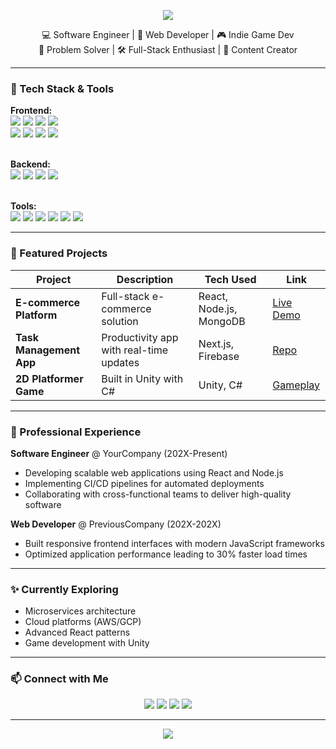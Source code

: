 <!-- Banner Header -->
<p align="center">
  <img src="https://capsule-render.vercel.app/api?type=waving&color=0:4e54c8,100:8f94fb&height=200&section=header&text=Hi,%20I'm%20Ryan%20Rizkyansyah&fontSize=35&fontColor=ffffff&animation=fadeIn" />
</p>

<p align="center">
  💻 Software Engineer | 🚀 Web Developer | 🎮 Indie Game Dev<br>
  🔧 Problem Solver | 🛠️ Full-Stack Enthusiast | 🎥 Content Creator
</p>

---

### 🔧 Tech Stack & Tools
<p align="left">
  <strong>Frontend:</strong><br>
  <img src="https://img.shields.io/badge/-HTML5-E34F26?style=flat-square&logo=html5&logoColor=white"/>
  <img src="https://img.shields.io/badge/-CSS3-1572B6?style=flat-square&logo=css3&logoColor=white"/>
  <img src="https://img.shields.io/badge/-JavaScript-F7DF1E?style=flat-square&logo=javascript&logoColor=black"/>
  <img src="https://img.shields.io/badge/-TypeScript-3178C6?style=flat-square&logo=typescript&logoColor=white"/><br>
  <img src="https://img.shields.io/badge/-React-61DAFB?style=flat-square&logo=react&logoColor=black"/>
  <img src="https://img.shields.io/badge/-Next.js-000000?style=flat-square&logo=next.js&logoColor=white"/>
  <img src="https://img.shields.io/badge/-TailwindCSS-38B2AC?style=flat-square&logo=tailwind-css&logoColor=white"/>
  <img src="https://img.shields.io/badge/-Redux-764ABC?style=flat-square&logo=redux&logoColor=white"/><br><br>
  
  <strong>Backend:</strong><br>
  <img src="https://img.shields.io/badge/-Node.js-339933?style=flat-square&logo=node.js&logoColor=white"/>
  <img src="https://img.shields.io/badge/-Express-000000?style=flat-square&logo=express&logoColor=white"/>
  <img src="https://img.shields.io/badge/-MongoDB-47A248?style=flat-square&logo=mongodb&logoColor=white"/>
  <img src="https://img.shields.io/badge/-MySQL-4479A1?style=flat-square&logo=mysql&logoColor=white"/><br><br>
  
  <strong>Tools:</strong><br>
  <img src="https://img.shields.io/badge/-Git-F05032?style=flat-square&logo=git&logoColor=white"/>
  <img src="https://img.shields.io/badge/-GitHub-181717?style=flat-square&logo=github&logoColor=white"/>
  <img src="https://img.shields.io/badge/-Unity-000000?style=flat-square&logo=unity&logoColor=white"/>
  <img src="https://img.shields.io/badge/-Docker-2496ED?style=flat-square&logo=docker&logoColor=white"/>
  <img src="https://img.shields.io/badge/-Figma-F24E1E?style=flat-square&logo=figma&logoColor=white"/>
  <img src="https://img.shields.io/badge/-VSCode-007ACC?style=flat-square&logo=visual-studio-code&logoColor=white"/>
</p>

---

### 🧩 Featured Projects
| Project | Description | Tech Used | Link |
|--------|-------------|-----------|------|
| **E-commerce Platform** | Full-stack e-commerce solution | React, Node.js, MongoDB | [Live Demo](https://yourlink.com) |
| **Task Management App** | Productivity app with real-time updates | Next.js, Firebase | [Repo](https://github.com/yourusername/task-app) |
| **2D Platformer Game** | Built in Unity with C# | Unity, C# | [Gameplay](https://youtube.com/yourgamevideo) |

---

### 💼 Professional Experience
**Software Engineer** @ YourCompany (202X-Present)<br>
- Developing scalable web applications using React and Node.js
- Implementing CI/CD pipelines for automated deployments
- Collaborating with cross-functional teams to deliver high-quality software

**Web Developer** @ PreviousCompany (202X-202X)<br>
- Built responsive frontend interfaces with modern JavaScript frameworks
- Optimized application performance leading to 30% faster load times

---

### ✨ Currently Exploring
- Microservices architecture  
- Cloud platforms (AWS/GCP)  
- Advanced React patterns  
- Game development with Unity  

---

### 📫 Connect with Me
<p align="center">
  <a href="mailto:your.email@example.com"><img src="https://img.shields.io/badge/-Email-D14836?style=for-the-badge&logo=gmail&logoColor=white"/></a>
  <a href="https://linkedin.com/in/yourprofile"><img src="https://img.shields.io/badge/-LinkedIn-0A66C2?style=for-the-badge&logo=linkedin&logoColor=white"/></a>
  <a href="https://yourwebsite.com"><img src="https://img.shields.io/badge/-Portfolio-12100E?style=for-the-badge&logo=aboutdotme&logoColor=white"/></a>
  <a href="https://github.com/yourusername"><img src="https://img.shields.io/badge/-GitHub-181717?style=for-the-badge&logo=github&logoColor=white"/></a>
</p>

---

<p align="center">
  <img src="https://capsule-render.vercel.app/api?type=waving&color=0:8f94fb,100:4e54c8&height=100&section=footer"/>
</p>